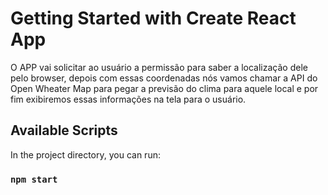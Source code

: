 # Getting Started with Create React App

O APP vai solicitar ao usuário a permissão para saber a localização dele pelo browser, depois com essas coordenadas nós vamos chamar a API do Open Wheater Map para pegar a previsão do clima para aquele local e por fim exibiremos essas informações na tela para o usuário.

## Available Scripts

In the project directory, you can run:

### `npm start`


